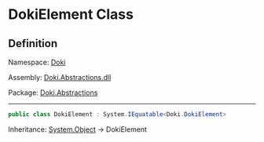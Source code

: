 # DokiElement Class

## Definition

Namespace: [Doki](README.md)

Assembly: [Doki.Abstractions.dll](../README.md)

Package: [Doki.Abstractions](https://www.nuget.org/packages/Doki.Abstractions)

---

```csharp
public class DokiElement : System.IEquatable<Doki.DokiElement>
```

Inheritance: [System.Object](https://learn.microsoft.com/en-us/dotnet/api/System.Object) → DokiElement


